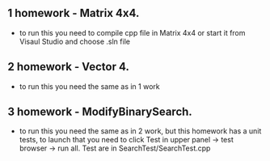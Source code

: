 ## 1 homework - Matrix 4x4.
* to run this you need to compile cpp file in Matrix 4x4 or start it from Visaul Studio and choose .sln file
## 2 homework - Vector 4.
* to run this you need the same as in 1 work
## 3 homework - ModifyBinarySearch.
* to run this you need the same as in 2 work, but this homework has a unit tests, to launch that you need to click Test in upper panel -> test browser -> run all. Test are in SearchTest/SearchTest.cpp
